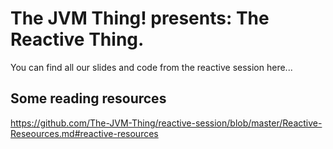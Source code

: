 # The JVM Thing! presents: The Reactive Thing.
You can find all our slides and code from the reactive session here...

## Some reading resources ##
https://github.com/The-JVM-Thing/reactive-session/blob/master/Reactive-Reseources.md#reactive-resources
